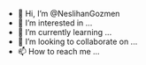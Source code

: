 - 👋 Hi, I’m @NeslihanGozmen
- 👀 I’m interested in ...
- 🌱 I’m currently learning ...
- 💞️ I’m looking to collaborate on ...
- 📫 How to reach me ...

<!---
NeslihanGozmen/NeslihanGozmen is a ✨ special ✨ repository because its `README.md` (this file) appears on your GitHub profile.
You can click the Preview link to take a look at your changes.
--->
